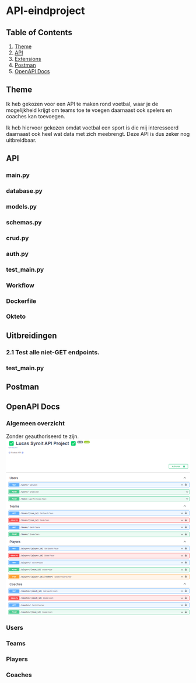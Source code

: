 # API-eindproject

## Table of Contents

1. [Theme](#theme)
2. [API](#api)
3. [Extensions](#extensions)
4. [Postman](#postman)
5. [OpenAPI Docs](#openapi-docs)

## Theme

Ik heb gekozen voor een API te maken rond voetbal, waar je de mogelijkheid krijgt om teams toe te voegen daarnaast ook spelers en coaches kan toevoegen.

Ik heb hiervoor gekozen omdat voetbal een sport is die mij interesseerd daarnaast ook heel wat data met zich meebrengt. Deze API is dus zeker nog uitbreidbaar.

## API

### main.py

### database.py

### models.py

### schemas.py

### crud.py

### auth.py

### test_main.py

### Workflow

### Dockerfile

### Okteto

## Uitbreidingen

### 2.1 Test alle niet-GET endpoints.

### test_main.py

## Postman

## OpenAPI Docs

### Algemeen overzicht

Zonder geauthoriseerd te zijn.
![Algemeen Overzicht 1](image.png)

### Users

### Teams

### Players

### Coaches
